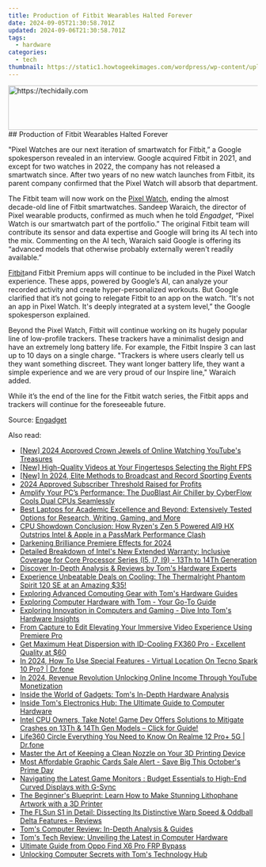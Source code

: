 ```yaml
---
title: Production of Fitbit Wearables Halted Forever
date: 2024-09-05T21:30:58.701Z
updated: 2024-09-06T21:30:58.701Z
tags:
  - hardware
categories:
  - tech
thumbnail: https://static1.howtogeekimages.com/wordpress/wp-content/uploads/2024/08/fitbit-versa-4.png
---
```


<!-- affiliate ads begin -->
<a href="https://ephamedtechinc.pxf.io/c/5597632/2135476/26400" target="_top" id="2135476">
  <img src="//a.impactradius-go.com/display-ad/26400-2135476" border="0" alt="https://techidaily.com" width="728" height="90"/>
</a>
<img height="0" width="0" src="https://ephamedtechinc.pxf.io/i/5597632/2135476/26400" style="position:absolute;visibility:hidden;" border="0" />
<!-- affiliate ads end -->
## Production of Fitbit Wearables Halted Forever

"Pixel Watches are our next iteration of smartwatch for Fitbit,” a Google spokesperson revealed in an interview. Google acquired Fitbit in 2021, and except for two watches in 2022, the company has not released a smartwatch since. After two years of no new watch launches from Fitbit, its parent company confirmed that the Pixel Watch will absorb that department.

 The Fitbit team will now work on the [Pixel Watch](https://facebook-video-content.techidaily.com/updated-6-effortless-steps-to-add-social-media-live-content-online/), ending the almost decade-old line of Fitbit smartwatches. Sandeep Waraich, the director of Pixel wearable products, confirmed as much when he told _Engadget_, “Pixel Watch is our smartwatch part of the portfolio.” The original Fitbit team will contribute its sensor and data expertise and Google will bring its AI tech into the mix. Commenting on the AI tech, Waraich said Google is offering its “advanced models that otherwise probably externally weren't readily available.”

[Fitbit](https://screen-sharing-recording.techidaily.com/new-in-2024-step-by-step-perfecting-your-lol-recordings/)and Fitbit Premium apps will continue to be included in the Pixel Watch experience. These apps, powered by Google’s AI, can analyze your recorded activity and create hyper-personalized workouts. But Google clarified that it’s not going to relegate Fitbit to an app on the watch. “It's not an app in Pixel Watch. It's deeply integrated at a system level,” the Google spokesperson explained.

 Beyond the Pixel Watch, Fitbit will continue working on its hugely popular line of low-profile trackers. These trackers have a minimalist design and have an extremely long battery life. For example, the Fitbit Inspire 3 can last up to 10 days on a single charge. "Trackers is where users clearly tell us they want something discreet. They want longer battery life, they want a simple experience and we are very proud of our Inspire line," Waraich added.

 While it’s the end of the line for the Fitbit watch series, the Fitbit apps and trackers will continue for the foreseeable future.

 Source: [Engadget](https://www.engadget.com/wearables/waiting-for-a-new-fitbit-smartwatch-google-says-thats-the-pixel-watch-3-202314838.html?guccounter=1)

<ins class="adsbygoogle"
     style="display:block"
     data-ad-format="autorelaxed"
     data-ad-client="ca-pub-7571918770474297"
     data-ad-slot="1223367746"></ins>



<ins class="adsbygoogle"
     style="display:block"
     data-ad-client="ca-pub-7571918770474297"
     data-ad-slot="8358498916"
     data-ad-format="auto"
     data-full-width-responsive="true"></ins>

<span class="atpl-alsoreadstyle">Also read:</span>
<div><ul>
<li><a href="https://facebook-video-share.techidaily.com/new-2024-approved-crown-jewels-of-online-watching-youtubes-treasures/"><u>[New] 2024 Approved  Crown Jewels of Online Watching  YouTube's Treasures</u></a></li>
<li><a href="https://screen-capture.techidaily.com/new-high-quality-videos-at-your-fingertesps-selecting-the-right-fps/"><u>[New] High-Quality Videos at Your Fingertesps  Selecting the Right FPS</u></a></li>
<li><a href="https://visual-screen-recording.techidaily.com/new-in-2024-elite-methods-to-broadcast-and-record-sporting-events/"><u>[New] In 2024, Elite Methods to Broadcast and Record Sporting Events</u></a></li>
<li><a href="https://youtube-tips.techidaily.com/approved-subscriber-threshold-raised-for-profits/"><u>2024 Approved  Subscriber Threshold Raised for Profits</u></a></li>
<li><a href="https://hardware-tips.techidaily.com/amplify-your-pcs-performance-the-duoblast-air-chiller-by-cyberflow-cools-dual-cpus-seamlessly/"><u>Amplify Your PC’s Performance: The DuoBlast Air Chiller by CyberFlow Cools Dual CPUs Seamlessly</u></a></li>
<li><a href="https://hardware-tips.techidaily.com/best-laptops-for-academic-excellence-and-beyond-extensively-tested-options-for-research-writing-gaming-and-more/"><u>Best Laptops for Academic Excellence and Beyond: Extensively Tested Options for Research, Writing, Gaming, and More</u></a></li>
<li><a href="https://hardware-tips.techidaily.com/cpu-showdown-conclusion-how-ryzens-zen-5-powered-ai9-hx-outstrips-intel-and-apple-in-a-passmark-performance-clash/"><u>CPU Showdown Conclusion: How Ryzen's Zen 5 Powered AI9 HX Outstrips Intel & Apple in a PassMark Performance Clash</u></a></li>
<li><a href="https://article-tips.techidaily.com/darkening-brilliance-premiere-effects-for-2024/"><u>Darkening Brilliance  Premiere Effects for 2024</u></a></li>
<li><a href="https://hardware-tips.techidaily.com/detailed-breakdown-of-intels-new-extended-warranty-inclusive-coverage-for-core-processor-series-i5-i7-i9-13th-to-14th-generation/"><u>Detailed Breakdown of Intel's New Extended Warranty: Inclusive Coverage for Core Processor Series (I5, I7, I9) - 13Th to 14Th Generation</u></a></li>
<li><a href="https://hardware-tips.techidaily.com/discover-in-depth-analysis-and-reviews-by-toms-hardware-experts/"><u>Discover In-Depth Analysis & Reviews by Tom's Hardware Experts</u></a></li>
<li><a href="https://hardware-tips.techidaily.com/experience-unbeatable-deals-on-cooling-the-thermalright-phantom-spirit-120-se-at-an-amazing-35/"><u>Experience Unbeatable Deals on Cooling: The Thermalright Phantom Spirit 120 SE at an Amazing $35!</u></a></li>
<li><a href="https://hardware-tips.techidaily.com/exploring-advanced-computing-gear-with-toms-hardware-guides/"><u>Exploring Advanced Computing Gear with Tom's Hardware Guides</u></a></li>
<li><a href="https://hardware-tips.techidaily.com/exploring-computer-hardware-with-tom-your-go-to-guide/"><u>Exploring Computer Hardware with Tom - Your Go-To Guide</u></a></li>
<li><a href="https://hardware-tips.techidaily.com/exploring-innovation-in-computers-and-gaming-dive-into-toms-hardware-insights/"><u>Exploring Innovation in Computers and Gaming - Dive Into Tom's Hardware Insights</u></a></li>
<li><a href="https://extra-tips.techidaily.com/from-capture-to-edit-elevating-your-immersive-video-experience-using-premiere-pro/"><u>From Capture to Edit  Elevating Your Immersive Video Experience Using Premiere Pro</u></a></li>
<li><a href="https://hardware-tips.techidaily.com/get-maximum-heat-dispersion-with-id-cooling-fx360-pro-excellent-quality-at-60/"><u>Get Maximum Heat Dispersion with ID-Cooling FX360 Pro - Excellent Quality at $60</u></a></li>
<li><a href="https://phone-solutions.techidaily.com/in-2024-how-to-use-special-features-virtual-location-on-tecno-spark-10-pro-drfone-by-drfone-virtual-android/"><u>In 2024, How To Use Special Features - Virtual Location On Tecno Spark 10 Pro? | Dr.fone</u></a></li>
<li><a href="https://youtube-help.techidaily.com/in-2024-revenue-revolution-unlocking-online-income-through-youtube-monetization/"><u>In 2024, Revenue Revolution  Unlocking Online Income Through YouTube Monetization</u></a></li>
<li><a href="https://hardware-tips.techidaily.com/inside-the-world-of-gadgets-toms-in-depth-hardware-analysis/"><u>Inside the World of Gadgets: Tom's In-Depth Hardware Analysis</u></a></li>
<li><a href="https://hardware-tips.techidaily.com/inside-toms-electronics-hub-the-ultimate-guide-to-computer-hardware/"><u>Inside Tom's Electronics Hub: The Ultimate Guide to Computer Hardware</u></a></li>
<li><a href="https://hardware-tips.techidaily.com/intel-cpu-owners-take-note-game-dev-offers-solutions-to-mitigate-crashes-on-13th-and-14th-gen-models-click-for-guide/"><u>Intel CPU Owners, Take Note! Game Dev Offers Solutions to Mitigate Crashes on 13Th & 14Th Gen Models – Click for Guide!</u></a></li>
<li><a href="https://fake-location.techidaily.com/life360-circle-everything-you-need-to-know-on-realme-12-proplus-5g-drfone-by-drfone-virtual-android/"><u>Life360 Circle Everything You Need to Know On Realme 12 Pro+ 5G | Dr.fone</u></a></li>
<li><a href="https://hardware-tips.techidaily.com/master-the-art-of-keeping-a-clean-nozzle-on-your-3d-printing-device/"><u>Master the Art of Keeping a Clean Nozzle on Your 3D Printing Device</u></a></li>
<li><a href="https://hardware-reviews.techidaily.com/most-affordable-graphic-cards-sale-alert-save-big-this-octobers-prime-day/"><u>Most Affordable Graphic Cards Sale Alert - Save Big This October's Prime Day</u></a></li>
<li><a href="https://hardware-tips.techidaily.com/navigating-the-latest-game-monitors-budget-essentials-to-high-end-curved-displays-with-g-sync/"><u>Navigating the Latest Game Monitors : Budget Essentials to High-End Curved Displays with G-Sync</u></a></li>
<li><a href="https://hardware-tips.techidaily.com/the-beginners-blueprint-learn-how-to-make-stunning-lithophane-artwork-with-a-3d-printer/"><u>The Beginner's Blueprint: Learn How to Make Stunning Lithophane Artwork with a 3D Printer</u></a></li>
<li><a href="https://hardware-tips.techidaily.com/the-flsun-s1-in-detail-dissecting-its-distinctive-warp-speed-and-oddball-delta-features-reviews/"><u>The FLSun S1 in Detail: Dissecting Its Distinctive Warp Speed & Oddball Delta Features – Reviews</u></a></li>
<li><a href="https://hardware-tips.techidaily.com/toms-computer-review-in-depth-analysis-and-guides/"><u>Tom's Computer Review: In-Depth Analysis & Guides</u></a></li>
<li><a href="https://hardware-tips.techidaily.com/toms-tech-review-unveiling-the-latest-in-computer-hardware/"><u>Tom's Tech Review: Unveiling the Latest in Computer Hardware</u></a></li>
<li><a href="https://android-frp.techidaily.com/ultimate-guide-from-oppo-find-x6-pro-frp-bypass-by-drfone-android/"><u>Ultimate Guide from Oppo Find X6 Pro FRP Bypass</u></a></li>
<li><a href="https://hardware-tips.techidaily.com/unlocking-computer-secrets-with-toms-technology-hub/"><u>Unlocking Computer Secrets with Tom's Technology Hub</u></a></li>
</ul></div>
